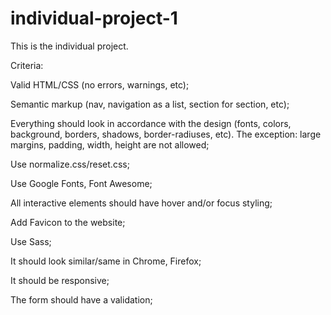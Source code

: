 # individual-project-1
This is the individual project.

Criteria:

Valid HTML/CSS (no errors, warnings, etc);

Semantic markup (nav, navigation as a list, section for section, etc);

Everything should look in accordance with the design (fonts, colors, background, borders, shadows, border-radiuses, etc). The exception: large margins, padding, width, height are not allowed;

Use normalize.css/reset.css;

Use Google Fonts, Font Awesome;

All interactive elements should have hover and/or focus styling;

Add Favicon to the website;

Use Sass;

It should look similar/same in Chrome, Firefox;

It should be responsive;

The form should have a validation;
